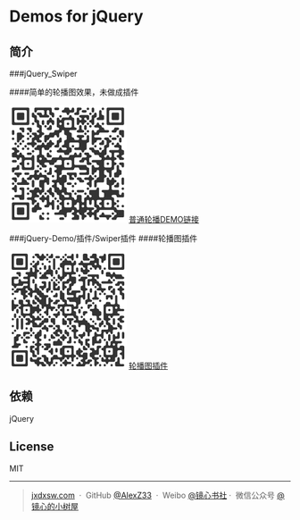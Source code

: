 # Demos for jQuery 

## 简介
###jQuery_Swiper
 
####简单的轮播图效果，未做成插件

![扫一扫](dist/Swiper1.png)
[普通轮播DEMO链接](https://alexz33.github.io/jQuery-Demo/jQuery_Swiper/index.html)

###jQuery-Demo/插件/Swiper插件
####轮播图插件

![扫一扫](dist/Swiper2.png)
[轮播图插件](https://alexz33.github.io/jQuery-Demo/插件/Swiper插件/index.html)

## 依赖

 jQuery


 ## License

MIT

---

> [jxdxsw.com](http://jxdxsw.com) &nbsp;&middot;&nbsp;
> GitHub [@AlexZ33](https://github.com/AlexZ33) &nbsp;&middot;&nbsp;
> Weibo [@镜心书社](http://weibo.com/jxtreehouse)&nbsp;&middot;&nbsp;
> 微信公众号 [@镜心的小树屋](https://mp.weixin.qq.com/profile?src=3&timestamp=1489126366&ver=1&signature=i4ePHN8uLAwwTC24fYOKnTMBoag*ZM8YXkML7E6v8KcTyAQQDWUZuoS4TRxuX1ZCpqtaEpVTSOo5k9hEj-Rq-Q==)
